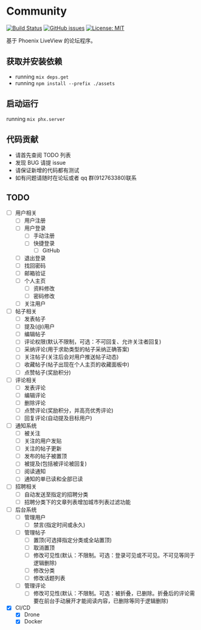 # Community

[![Build Status](https://github-ci.bluerain.io/api/badges/elixirchina/community/status.svg)](https://github-ci.bluerain.io/elixirchina/community)
[![GitHub issues](https://img.shields.io/github/issues/elixirchina/community)](https://github.com/elixirchina/community/issues)
[![License: MIT](https://img.shields.io/badge/License-MIT-brightgreen.svg)](https://opensource.org/licenses/MIT)

基于 Phoenix LiveView 的论坛程序。

## 获取并安装依赖

- running `mix deps.get`
- running `npm install --prefix ./assets`

## 启动运行

running `mix phx.server`

## 代码贡献

- 请首先查阅 TODO 列表
- 发现 BUG 请提 issue
- 请保证新增的代码都有测试
- 如有问题请随时在论坛或者 qq 群(912763380)联系

## TODO

- [ ] 用户相关
  - [ ] 用户注册
  - [ ] 用户登录
    - [ ] 手动注册
    - [ ] 快捷登录
      - [ ] GitHub
  - [ ] 退出登录
  - [ ] 找回密码
  - [ ] 邮箱验证
  - [ ] 个人主页
    - [ ] 资料修改
    - [ ] 密码修改
  - [ ] 关注用户
- [ ] 帖子相关
  - [ ] 发表帖子
  - [ ] 提及(@)用户
  - [ ] 编辑帖子
  - [ ] 评论权限(默认不限制，可选：不可回复、允许关注者回复)
  - [ ] 采纳评论(用于求助类型的帖子采纳正确答案)
  - [ ] 关注帖子(关注后会对用户推送帖子动态)
  - [ ] 收藏帖子(帖子出现在个人主页的收藏面板中)
  - [ ] 点赞帖子(奖励积分)
- [ ] 评论相关
  - [ ] 发表评论
  - [ ] 编辑评论
  - [ ] 删除评论
  - [ ] 点赞评论(奖励积分，并高亮优秀评论)
  - [ ] 回复评论(自动提及目标用户)
- [ ] 通知系统
  - [ ] 被关注
  - [ ] 关注的用户发贴
  - [ ] 关注的帖子更新
  - [ ] 发布的帖子被置顶
  - [ ] 被提及(包括被评论被回复)
  - [ ] 阅读通知
  - [ ] 通知的单已读和全部已读
- [ ] 招聘相关
  - [ ] 自动发送至指定的招聘分类
  - [ ] 招聘分类下的文章列表增加城市列表过滤功能
- [ ] 后台系统
  - [ ] 管理用户
    - [ ] 禁言(指定时间或永久)
  - [ ] 管理帖子
    - [ ] 置顶(可选择指定分类或全站置顶)
    - [ ] 取消置顶
    - [ ] 修改可见性(默认：不限制。可选：登录可见或不可见。不可见等同于逻辑删除)
    - [ ] 修改分类
    - [ ] 修改话题列表
  - [ ] 管理评论
    - [ ] 修改可见性(默认：不限制。可选：被折叠，已删除。折叠后的评论需要在前台手动展开才能阅读内容，已删除等同于逻辑删除)
- [x] CI/CD
  - [x] Drone
  - [x] Docker
